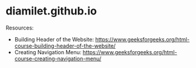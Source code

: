 # diamilet.github.io

Resources: 
- Building Header of the Website: https://www.geeksforgeeks.org/html-course-building-header-of-the-website/
- Creating Navigation Menu: https://www.geeksforgeeks.org/html-course-creating-navigation-menu/

